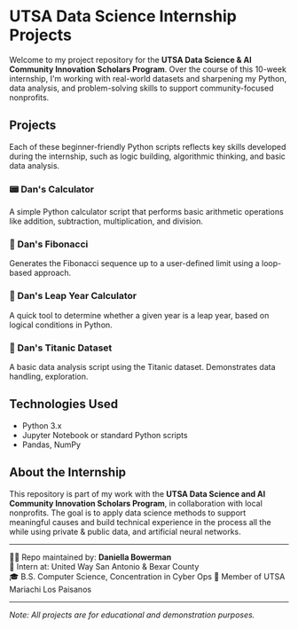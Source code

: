 # UTSA Data Science Internship Projects

Welcome to my project repository for the **UTSA Data Science & AI Community Innovation Scholars Program**. Over the course of this 10-week internship, I'm working with real-world datasets and sharpening my Python, data analysis, and problem-solving skills to support community-focused nonprofits.

## Projects

Each of these beginner-friendly Python scripts reflects key skills developed during the internship, such as logic building, algorithmic thinking, and basic data analysis.

### 📟 Dan's Calculator
A simple Python calculator script that performs basic arithmetic operations like addition, subtraction, multiplication, and division.

### 🔢 Dan's Fibonacci
Generates the Fibonacci sequence up to a user-defined limit using a loop-based approach.

### 📅 Dan's Leap Year Calculator
A quick tool to determine whether a given year is a leap year, based on logical conditions in Python.

### 🚢 Dan's Titanic Dataset
A basic data analysis script using the Titanic dataset. Demonstrates data handling, exploration.

## Technologies Used

- Python 3.x
- Jupyter Notebook or standard Python scripts
- Pandas, NumPy

## About the Internship

This repository is part of my work with the **UTSA Data Science and AI Community Innovation Scholars Program**, in collaboration with local nonprofits. The goal is to apply data science methods to support meaningful causes and build technical experience in the process all the while using private & public data, and artificial neural networks.

---

👩‍💻 Repo maintained by: **Daniella Bowerman**  
📍 Intern at: United Way San Antonio & Bexar County  
🎓 B.S. Computer Science, Concentration in Cyber Ops
🎺 Member of UTSA Mariachi Los Paisanos

---

*Note: All projects are for educational and demonstration purposes.*
